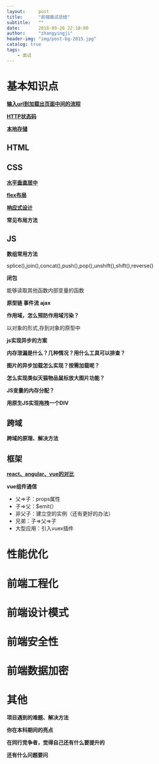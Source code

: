 ```yaml
---
layout:     post
title:      "前端面试总结"
subtitle:   ""
date:       2018-09-26 22:18:00
author:     "zhangyingji"
header-img: "img/post-bg-2015.jpg"
catalog: true
tags:
    - 面试
---
```


# 基本知识点

**[输入url到加载出页面中间的流程](https://blog.zhangyingji.cn/2018/07/26/loading-web/)**

**[HTTP状态码](https://blog.zhangyingji.cn/2018/07/26/http-status/)**

**[本地存储](cookie、localStroage与sessionStroage)**

## HTML


## CSS

**[水平垂直居中](https://blog.zhangyingji.cn/2018/07/23/center/)**

**[flex布局](https://blog.zhangyingji.cn/2018/05/18/flex/)**

**[响应式设计](https://blog.zhangyingji.cn/2018/09/15/web-responsive-design/)**

**常见布局方法**


## JS

**数组常用方法**

splice(),join(),concat(),push(),pop(),unshift(),shift(),reverse()

**闭包**

能够读取其他函数内部变量的函数

**原型链 事件流 ajax**

**作用域，怎么预防作用域污染？**

以对象的形式,存到对象的原型中

**js实现异步的方案**

**内存泄漏是什么？几种情况？用什么工具可以排查？**

**图片的异步加载怎么实现？按需加载呢？** 

**怎么实现类似天猫物品鼠标放大图片功能？** 

**JS变量的内存分配？**

**用原生JS实现拖拽一个DIV**

## 跨域

**跨域的原理、解决方法**



## 框架

**[react、angular、vue的对比](https://cn.vuejs.org/v2/guide/comparison.html)**

**vue组件通信**

- 父=>子：props属性
- 子=>父：$emit(）
- 非父子：建立空的实例（还有更好的办法）
- 兄弟：子=>父=>子
- 大型应用：引入vuex插件

# 性能优化

# 前端工程化

# 前端设计模式

# 前端安全性

# 前端数据加密

# 其他

**项目遇到的难题、解决方法**

**你在本科期间的亮点**

**在同行竞争者，觉得自己还有什么要提升的**

**还有什么问题要问**










